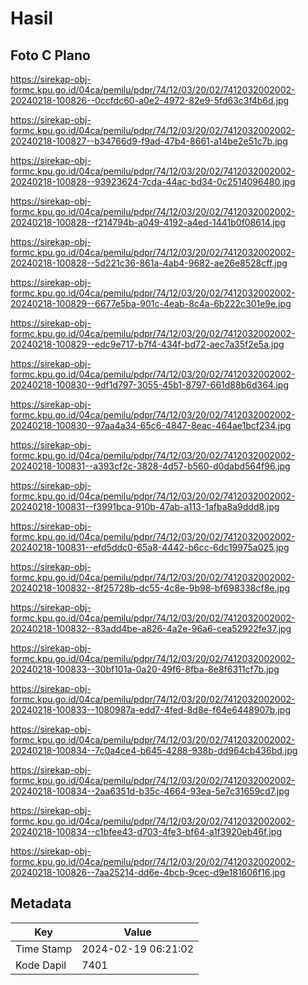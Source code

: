 # Hasil

## Foto C Plano

https://sirekap-obj-formc.kpu.go.id/04ca/pemilu/pdpr/74/12/03/20/02/7412032002002-20240218-100826--0ccfdc60-a0e2-4972-82e9-5fd63c3f4b6d.jpg

https://sirekap-obj-formc.kpu.go.id/04ca/pemilu/pdpr/74/12/03/20/02/7412032002002-20240218-100827--b34766d9-f9ad-47b4-8661-a14be2e51c7b.jpg

https://sirekap-obj-formc.kpu.go.id/04ca/pemilu/pdpr/74/12/03/20/02/7412032002002-20240218-100828--93923624-7cda-44ac-bd34-0c2514096480.jpg

https://sirekap-obj-formc.kpu.go.id/04ca/pemilu/pdpr/74/12/03/20/02/7412032002002-20240218-100828--f214794b-a049-4192-a4ed-1441b0f08614.jpg

https://sirekap-obj-formc.kpu.go.id/04ca/pemilu/pdpr/74/12/03/20/02/7412032002002-20240218-100828--5d221c36-861a-4ab4-9682-ae26e8528cff.jpg

https://sirekap-obj-formc.kpu.go.id/04ca/pemilu/pdpr/74/12/03/20/02/7412032002002-20240218-100829--6677e5ba-901c-4eab-8c4a-6b222c301e9e.jpg

https://sirekap-obj-formc.kpu.go.id/04ca/pemilu/pdpr/74/12/03/20/02/7412032002002-20240218-100829--edc9e717-b7f4-434f-bd72-aec7a35f2e5a.jpg

https://sirekap-obj-formc.kpu.go.id/04ca/pemilu/pdpr/74/12/03/20/02/7412032002002-20240218-100830--9df1d797-3055-45b1-8797-661d88b6d364.jpg

https://sirekap-obj-formc.kpu.go.id/04ca/pemilu/pdpr/74/12/03/20/02/7412032002002-20240218-100830--97aa4a34-65c6-4847-8eac-464ae1bcf234.jpg

https://sirekap-obj-formc.kpu.go.id/04ca/pemilu/pdpr/74/12/03/20/02/7412032002002-20240218-100831--a393cf2c-3828-4d57-b560-d0dabd564f96.jpg

https://sirekap-obj-formc.kpu.go.id/04ca/pemilu/pdpr/74/12/03/20/02/7412032002002-20240218-100831--f3991bca-910b-47ab-a113-1afba8a9ddd8.jpg

https://sirekap-obj-formc.kpu.go.id/04ca/pemilu/pdpr/74/12/03/20/02/7412032002002-20240218-100831--efd5ddc0-65a8-4442-b6cc-6dc19975a025.jpg

https://sirekap-obj-formc.kpu.go.id/04ca/pemilu/pdpr/74/12/03/20/02/7412032002002-20240218-100832--8f25728b-dc55-4c8e-9b98-bf698338cf8e.jpg

https://sirekap-obj-formc.kpu.go.id/04ca/pemilu/pdpr/74/12/03/20/02/7412032002002-20240218-100832--83add4be-a826-4a2e-96a6-cea52922fe37.jpg

https://sirekap-obj-formc.kpu.go.id/04ca/pemilu/pdpr/74/12/03/20/02/7412032002002-20240218-100833--30bf101a-0a20-49f6-8fba-8e8f6311cf7b.jpg

https://sirekap-obj-formc.kpu.go.id/04ca/pemilu/pdpr/74/12/03/20/02/7412032002002-20240218-100833--1080987a-edd7-4fed-8d8e-f64e6448907b.jpg

https://sirekap-obj-formc.kpu.go.id/04ca/pemilu/pdpr/74/12/03/20/02/7412032002002-20240218-100834--7c0a4ce4-b645-4288-938b-dd964cb436bd.jpg

https://sirekap-obj-formc.kpu.go.id/04ca/pemilu/pdpr/74/12/03/20/02/7412032002002-20240218-100834--2aa6351d-b35c-4664-93ea-5e7c31659cd7.jpg

https://sirekap-obj-formc.kpu.go.id/04ca/pemilu/pdpr/74/12/03/20/02/7412032002002-20240218-100834--c1bfee43-d703-4fe3-bf64-a1f3920eb46f.jpg

https://sirekap-obj-formc.kpu.go.id/04ca/pemilu/pdpr/74/12/03/20/02/7412032002002-20240218-100826--7aa25214-dd6e-4bcb-9cec-d9e181606f16.jpg


## Metadata

| Key        | Value               |
| ---------- | ------------------- |
| Time Stamp | 2024-02-19 06:21:02 |
| Kode Dapil | 7401                |



